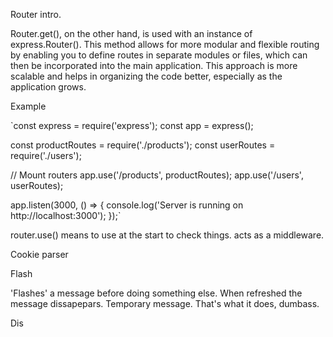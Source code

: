 Router intro.

Router.get(), on the other hand, is used with an instance of express.Router(). This method allows for more modular and flexible routing by enabling you to define routes in separate modules or files, which can then be incorporated into the main application. This approach is more scalable and helps in organizing the code better, especially as the application grows.

Example

`const express = require('express');
const app = express();

const productRoutes = require('./products');
const userRoutes = require('./users');

// Mount routers
app.use('/products', productRoutes);
app.use('/users', userRoutes);

app.listen(3000, () => {
console.log('Server is running on http://localhost:3000');
});`

router.use() means to use at the start to check things. acts as a middleware.

Cookie parser

Flash

'Flashes' a message before doing something else. When refreshed the message dissapepars. Temporary message. That's what it does, dumbass.

Dis

